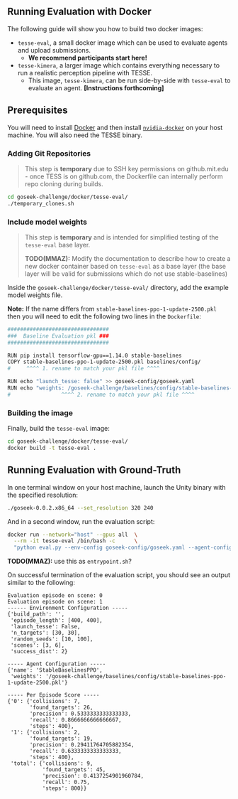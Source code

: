 
## Running Evaluation with Docker

The following guide will show you how to build two docker images:

* `tesse-eval`, a small docker image which can be used to evaluate agents and upload submissions.
    * **We recommend participants start here!**
* `tesse-kimera`, a larger image which contains everything necessary to run a realistic perception pipeline with TESSE. 
    * This image, `tesse-kimera`, can be run side-by-side with `tesse-eval` to evaluate an agent. **[Instructions forthcoming]**

## Prerequisites

You will need to install [Docker](https://docs.docker.com/install/linux/docker-ce/ubuntu/) and then install [`nvidia-docker`](https://github.com/NVIDIA/nvidia-docker#quickstart) on your host machine. You will also need the TESSE binary.

### Adding Git Repositories

> This step is **temporary** due to SSH key permissions on github.mit.edu - once TESS is on github.com, the Dockerfile can internally perform repo cloning during builds.

```bash
cd goseek-challenge/docker/tesse-eval/
./temporary_clones.sh
```

### Include model weights

> This step is **temporary** and is intended for simplified testing of the `tesse-eval` base layer.
>
> **TODO(MMAZ):** Modify the documentation to describe how to create a new docker container based on `tesse-eval` as a base layer (the base layer will be valid for submissions which do not use stable-baselines)


Inside the `goseek-challenge/docker/tesse-eval/` directory, add the example model weights file. 


**Note:** If the name differs from `stable-baselines-ppo-1-update-2500.pkl` then you will need to edit the following two lines in the `Dockerfile`:

```bash
################################
###  Baseline Evaluation pkl ###
################################

RUN pip install tensorflow-gpu==1.14.0 stable-baselines
COPY stable-baselines-ppo-1-update-2500.pkl baselines/config/
#     ^^^^ 1. rename to match your pkl file ^^^^

RUN echo "launch_tesse: false" >> goseek-config/goseek.yaml
RUN echo "weights: /goseek-challenge/baselines/config/stable-baselines-ppo-1-update-2500.pkl" >> baselines/config/stable-baselines-ppo.yaml
#                ^^^^ 2. rename to match your pkl file ^^^^
```

### Building the image

Finally, build the `tesse-eval` image:

```bash
cd goseek-challenge/docker/tesse-eval/
docker build -t tesse-eval .
```

## Running Evaluation with Ground-Truth

In one terminal window on your host machine, launch the Unity binary with the specified resolution:

```bash
./goseek-0.0.2.x86_64 --set_resolution 320 240
```

And in a second window, run the evaluation script:

```bash
docker run --network="host" --gpus all  \
  --rm -it tesse-eval /bin/bash -c      \
  "python eval.py --env-config goseek-config/goseek.yaml --agent-config baselines/config/stable-baselines-ppo.yaml"
```

**TODO(MMAZ):**  use this as `entrypoint.sh`?

On successful termination of the evaluation script, you should see an output similar to the following:

```
Evaluation episode on scene: 0
Evaluation episode on scene: 1
------ Environment Configuration -----
{'build_path': '',
 'episode_length': [400, 400],
 'launch_tesse': False,
 'n_targets': [30, 30],
 'random_seeds': [10, 100],
 'scenes': [3, 6],
 'success_dist': 2}

----- Agent Configuration -----
{'name': 'StableBaselinesPPO',
 'weights': '/goseek-challenge/baselines/config/stable-baselines-ppo-1-update-2500.pkl'}

----- Per Episode Score -----
{'0': {'collisions': 7,
       'found_targets': 26,
       'precision': 0.5333333333333333,
       'recall': 0.8666666666666667,
       'steps': 400},
 '1': {'collisions': 2,
       'found_targets': 19,
       'precision': 0.29411764705882354,
       'recall': 0.6333333333333333,
       'steps': 400},
 'total': {'collisions': 9,
           'found_targets': 45,
           'precision': 0.4137254901960784,
           'recall': 0.75,
           'steps': 800}}
```

